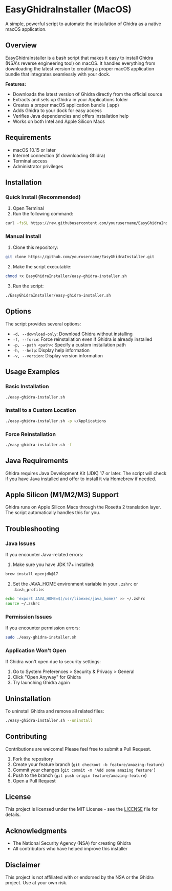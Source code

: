 # EasyGhidraInstaller (MacOS)

A simple, powerful script to automate the installation of Ghidra as a native macOS application.

## Overview

EasyGhidraInstaller is a bash script that makes it easy to install Ghidra (NSA's reverse engineering tool) on macOS. It handles everything from downloading the latest version to creating a proper macOS application bundle that integrates seamlessly with your dock.

**Features:**
- Downloads the latest version of Ghidra directly from the official source
- Extracts and sets up Ghidra in your Applications folder
- Creates a proper macOS application bundle (.app)
- Adds Ghidra to your dock for easy access
- Verifies Java dependencies and offers installation help
- Works on both Intel and Apple Silicon Macs

## Requirements

- macOS 10.15 or later
- Internet connection (if downloading Ghidra)
- Terminal access
- Administrator privileges

## Installation

### Quick Install (Recommended)

1. Open Terminal
2. Run the following command:

```bash
curl -fsSL https://raw.githubusercontent.com/yourusername/EasyGhidraInstaller/main/install.sh | bash
```

### Manual Install

1. Clone this repository:
```bash
git clone https://github.com/yourusername/EasyGhidraInstaller.git
```

2. Make the script executable:
```bash
chmod +x EasyGhidraInstaller/easy-ghidra-installer.sh
```

3. Run the script:
```bash
./EasyGhidraInstaller/easy-ghidra-installer.sh
```

## Options

The script provides several options:

- `-d, --download-only`: Download Ghidra without installing
- `-f, --force`: Force reinstallation even if Ghidra is already installed
- `-p, --path <path>`: Specify a custom installation path
- `-h, --help`: Display help information
- `-v, --version`: Display version information

## Usage Examples

### Basic Installation
```bash
./easy-ghidra-installer.sh
```

### Install to a Custom Location
```bash
./easy-ghidra-installer.sh -p ~/Applications
```

### Force Reinstallation
```bash
./easy-ghidra-installer.sh -f
```

## Java Requirements

Ghidra requires Java Development Kit (JDK) 17 or later. The script will check if you have Java installed and offer to install it via Homebrew if needed.

## Apple Silicon (M1/M2/M3) Support

Ghidra runs on Apple Silicon Macs through the Rosetta 2 translation layer. The script automatically handles this for you.

## Troubleshooting

### Java Issues

If you encounter Java-related errors:

1. Make sure you have JDK 17+ installed:
```bash
brew install openjdk@17
```

2. Set the JAVA_HOME environment variable in your `.zshrc` or `.bash_profile`:
```bash
echo 'export JAVA_HOME=$(/usr/libexec/java_home)' >> ~/.zshrc
source ~/.zshrc
```

### Permission Issues

If you encounter permission errors:

```bash
sudo ./easy-ghidra-installer.sh
```

### Application Won't Open

If Ghidra won't open due to security settings:

1. Go to System Preferences > Security & Privacy > General
2. Click "Open Anyway" for Ghidra
3. Try launching Ghidra again

## Uninstallation

To uninstall Ghidra and remove all related files:

```bash
./easy-ghidra-installer.sh --uninstall
```

## Contributing

Contributions are welcome! Please feel free to submit a Pull Request.

1. Fork the repository
2. Create your feature branch (`git checkout -b feature/amazing-feature`)
3. Commit your changes (`git commit -m 'Add some amazing feature'`)
4. Push to the branch (`git push origin feature/amazing-feature`)
5. Open a Pull Request

## License

This project is licensed under the MIT License - see the [LICENSE](LICENSE) file for details.

## Acknowledgments

- The National Security Agency (NSA) for creating Ghidra
- All contributors who have helped improve this installer

## Disclaimer

This project is not affiliated with or endorsed by the NSA or the Ghidra project. Use at your own risk.
